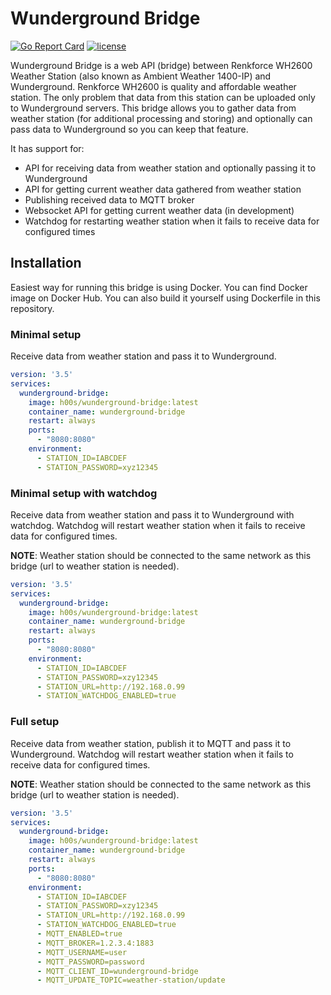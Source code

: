 # Wunderground Bridge

[![Go Report Card](https://goreportcard.com/badge/github.com/h00s-go/wunderground-bridge)](https://goreportcard.com/report/h00s-go/wunderground-bridge) [![license](https://img.shields.io/github/license/mashape/apistatus.svg)]()

Wunderground Bridge is a web API (bridge) between Renkforce WH2600 Weather Station (also known as Ambient Weather 1400-IP) and Wunderground. Renkforce WH2600 is quality and affordable weather station. The only problem that data from this station can be uploaded only to Wunderground servers. This bridge allows you to gather data from weather station (for additional processing and storing) and optionally can pass data to Wunderground so you can keep that feature.

It has support for:
- API for receiving data from weather station and optionally passing it to Wunderground
- API for getting current weather data gathered from weather station
- Publishing received data to MQTT broker
- Websocket API for getting current weather data (in development)
- Watchdog for restarting weather station when it fails to receive data for configured times

## Installation

Easiest way for running this bridge is using Docker. You can find Docker image on Docker Hub. You can also build it yourself using Dockerfile in this repository.

### Minimal setup

Receive data from weather station and pass it to Wunderground.

```yaml
version: '3.5'
services:
  wunderground-bridge:
    image: h00s/wunderground-bridge:latest
    container_name: wunderground-bridge
    restart: always
    ports:
      - "8080:8080"
    environment:
      - STATION_ID=IABCDEF
      - STATION_PASSWORD=xyz12345
```

### Minimal setup with watchdog

Receive data from weather station and pass it to Wunderground with watchdog. Watchdog will restart weather station when it fails to receive data for configured times.

**NOTE**: Weather station should be connected to the same network as this bridge (url to weather station is needed).

```yaml
version: '3.5'
services:
  wunderground-bridge:
    image: h00s/wunderground-bridge:latest
    container_name: wunderground-bridge
    restart: always
    ports:
      - "8080:8080"
    environment:
      - STATION_ID=IABCDEF
      - STATION_PASSWORD=xzy12345
      - STATION_URL=http://192.168.0.99
      - STATION_WATCHDOG_ENABLED=true
```

### Full setup

Receive data from weather station, publish it to MQTT and pass it to Wunderground. Watchdog will restart weather station when it fails to receive data for configured times.

**NOTE**: Weather station should be connected to the same network as this bridge (url to weather station is needed).

```yaml
version: '3.5'
services:
  wunderground-bridge:
    image: h00s/wunderground-bridge:latest
    container_name: wunderground-bridge
    restart: always
    ports:
      - "8080:8080"
    environment:
      - STATION_ID=IABCDEF
      - STATION_PASSWORD=xzy12345
      - STATION_URL=http://192.168.0.99
      - STATION_WATCHDOG_ENABLED=true
      - MQTT_ENABLED=true
      - MQTT_BROKER=1.2.3.4:1883
      - MQTT_USERNAME=user
      - MQTT_PASSWORD=password
      - MQTT_CLIENT_ID=wunderground-bridge
      - MQTT_UPDATE_TOPIC=weather-station/update
```